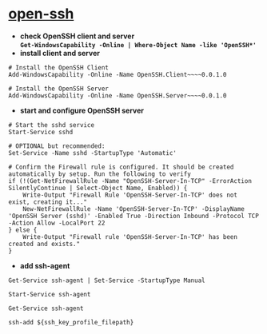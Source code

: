 # [open-ssh](https://docs.microsoft.com/en-us/windows-server/administration/openssh/openssh_install_firstuse)
* **check OpenSSH client and server**<br>
**`Get-WindowsCapability -Online | Where-Object Name -like 'OpenSSH*'`**
* **install client and server**<br>
```
# Install the OpenSSH Client
Add-WindowsCapability -Online -Name OpenSSH.Client~~~~0.0.1.0

# Install the OpenSSH Server
Add-WindowsCapability -Online -Name OpenSSH.Server~~~~0.0.1.0
```
* **start and configure OpenSSH server**<br>
```
# Start the sshd service
Start-Service sshd

# OPTIONAL but recommended:
Set-Service -Name sshd -StartupType 'Automatic'

# Confirm the Firewall rule is configured. It should be created automatically by setup. Run the following to verify
if (!(Get-NetFirewallRule -Name "OpenSSH-Server-In-TCP" -ErrorAction SilentlyContinue | Select-Object Name, Enabled)) {
    Write-Output "Firewall Rule 'OpenSSH-Server-In-TCP' does not exist, creating it..."
    New-NetFirewallRule -Name 'OpenSSH-Server-In-TCP' -DisplayName 'OpenSSH Server (sshd)' -Enabled True -Direction Inbound -Protocol TCP -Action Allow -LocalPort 22
} else {
    Write-Output "Firewall rule 'OpenSSH-Server-In-TCP' has been created and exists."
}

```
* **add ssh-agent**<br>
```
Get-Service ssh-agent | Set-Service -StartupType Manual

Start-Service ssh-agent

Get-Service ssh-agent

ssh-add ${ssh_key_profile_filepath}
```
